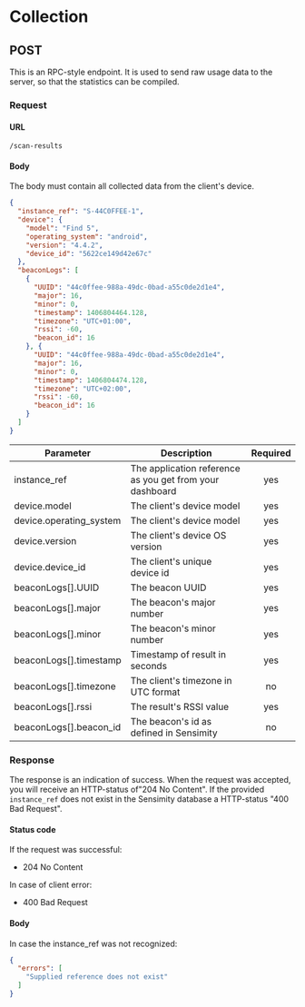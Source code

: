 # Collection

## POST
This is an RPC-style endpoint. It is used to send raw usage data to the server, so that the statistics can be compiled.

### Request

#### URL
```
/scan-results
```

#### Body
The body must contain all collected data from the client's device.

```json
{
  "instance_ref": "S-44C0FFEE-1",
  "device": {
    "model": "Find 5",
    "operating_system": "android",
    "version": "4.4.2",
    "device_id": "5622ce149d42e67c"
  },
  "beaconLogs": [
    {
      "UUID": "44c0ffee-988a-49dc-0bad-a55c0de2d1e4",
      "major": 16,
      "minor": 0,
      "timestamp": 1406804464.128,
      "timezone": "UTC+01:00",
      "rssi": -60,
      "beacon_id": 16
    }, {
      "UUID": "44c0ffee-988a-49dc-0bad-a55c0de2d1e4",
      "major": 16,
      "minor": 0,
      "timestamp": 1406804474.128,
      "timezone": "UTC+02:00",
      "rssi": -60,
      "beacon_id": 16
    }
  ]
}
```

| Parameter               | Description                                              | Required |
|-------------------------|----------------------------------------------------------|:--------:|
| instance_ref            | The application reference as you get from your dashboard | yes      |
| device.model            | The client's device model                                | yes      |
| device.operating_system | The client's device model                                | yes      |
| device.version          | The client's device OS version                           | yes      |
| device.device_id        | The client's unique device id                            | yes      |
| beaconLogs[].UUID       | The beacon UUID                                          | yes      |
| beaconLogs[].major      | The beacon's major number                                | yes      |
| beaconLogs[].minor      | The beacon's minor number                                | yes      |
| beaconLogs[].timestamp  | Timestamp of result in seconds                           | yes      |
| beaconLogs[].timezone   | The client's timezone in UTC format                      | no       |
| beaconLogs[].rssi       | The result's RSSI value                                  | yes      |
| beaconLogs[].beacon_id  | The beacon's id as defined in Sensimity                  | no       |

### Response
The response is an indication of success. When the request was accepted, you will receive an HTTP-status of"204 No Content".
If the provided `instance_ref` does not exist in the Sensimity database a HTTP-status "400 Bad Request".

#### Status code

If the request was successful:

* 204 No Content

In case of client error:

* 400 Bad Request


#### Body
In case the instance_ref was not recognized:

```json
{
  "errors": [
    "Supplied reference does not exist"
  ]
}
```
